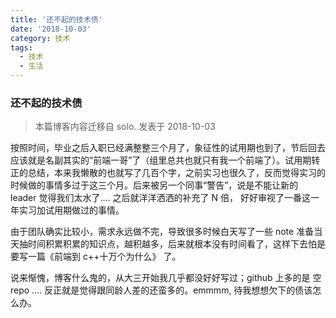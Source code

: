```yaml
---
title: '还不起的技术债'
date: '2018-10-03'
category: 技术
tags:
  - 技术
  - 生活
---
```


### 还不起的技术债

> 本篇博客内容迁移自 solo. 发表于 2018-10-03

按照时间，毕业之后入职已经满整整三个月了，象征性的试用期也到了，节后回去应该就是名副其实的“前端一哥”了（组里总共也就只有我一个前端了）。试用期转正的总结，本来我懒散的也就写了几百个字，之前实习也很久了，反而觉得实习的时候做的事情多过于这三个月。后来被另一个同事“警告”，说是不能让新的 leader 觉得我们太水了.... 之后就洋洋洒洒的补充了 N 倍， 好好审视了一番这一年实习加试用期做过的事情。

由于团队确实比较小，需求永远做不完，导致很多时候白天写了一些 note 准备当天抽时间积累积累的知识点，越积越多，后来就根本没有时间看了，这样下去怕是要写一篇《前端到 c++十万个为什么》 了。

说来惭愧，博客什么鬼的，从大三开始我几乎都没好好写过；github 上多的是 空 repo .... 反正就是觉得跟同龄人差的还蛮多的。emmmm, 待我想想欠下的债该怎么办。
